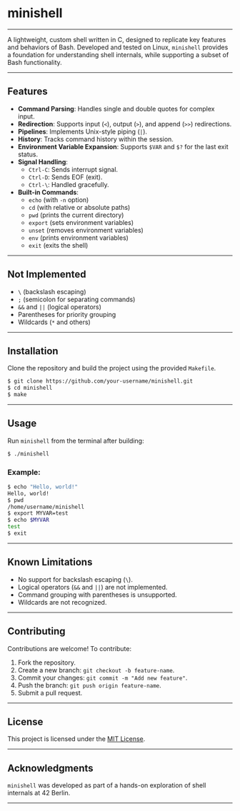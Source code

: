 # minishell

---

A lightweight, custom shell written in C, designed to replicate key features and behaviors of Bash. Developed and tested on Linux, `minishell` provides a foundation for understanding shell internals, while supporting a subset of Bash functionality.

---

## **Features**

- **Command Parsing**: Handles single and double quotes for complex input.
- **Redirection**: Supports input (`<`), output (`>`), and append (`>>`) redirections.
- **Pipelines**: Implements Unix-style piping (`|`).
- **History**: Tracks command history within the session.
- **Environment Variable Expansion**: Supports `$VAR` and `$?` for the last exit status.
- **Signal Handling**: 
  - `Ctrl-C`: Sends interrupt signal.
  - `Ctrl-D`: Sends EOF (exit).
  - `Ctrl-\`: Handled gracefully.
- **Built-in Commands**:
  - `echo` (with `-n` option)
  - `cd` (with relative or absolute paths)
  - `pwd` (prints the current directory)
  - `export` (sets environment variables)
  - `unset` (removes environment variables)
  - `env` (prints environment variables)
  - `exit` (exits the shell)

---

## **Not Implemented**

- `\` (backslash escaping)
- `;` (semicolon for separating commands)
- `&&` and `||` (logical operators)
- Parentheses for priority grouping
- Wildcards (`*` and others)

---

## **Installation**

Clone the repository and build the project using the provided `Makefile`.

```bash
$ git clone https://github.com/your-username/minishell.git
$ cd minishell
$ make
```

---

## **Usage**

Run `minishell` from the terminal after building:

```bash
$ ./minishell
```

### Example:
```bash
$ echo "Hello, world!"
Hello, world!
$ pwd
/home/username/minishell
$ export MYVAR=test
$ echo $MYVAR
test
$ exit
```

---

## **Known Limitations**

- No support for backslash escaping (`\`).
- Logical operators (`&&` and `||`) are not implemented.
- Command grouping with parentheses is unsupported.
- Wildcards are not recognized.

---

## **Contributing**

Contributions are welcome! To contribute:

1. Fork the repository.
2. Create a new branch: `git checkout -b feature-name`.
3. Commit your changes: `git commit -m "Add new feature"`.
4. Push the branch: `git push origin feature-name`.
5. Submit a pull request.

---

## **License**

This project is licensed under the [MIT License](LICENSE).

---

## **Acknowledgments**

`minishell` was developed as part of a hands-on exploration of shell internals at 42 Berlin.

---

